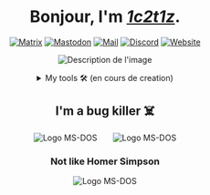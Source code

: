 <div align="center">
  
# Bonjour, I'm <ins>*1c2t1z*</ins>.

</div>

<div align="center">

[![Matrix](https://img.shields.io/badge/-Matrix-111111?style=flat-round&logo=matrix&logoColor=white)](https://app.element.io/#/user/@1c2t1z:matrix.org)
[![Mastodon](https://img.shields.io/badge/-Mastodon-3088D4?style=flat-round&logo=mastodon&logoColor=white)](https://mamot.fr/@1C2T1Z)
[![Mail](https://img.shields.io/badge/-Email-8B89CC?style=flat-round&logo=protonmail&logoColor=white)](mailto:1c2t1z@crb.re)
[![Discord](https://img.shields.io/badge/-Discord-7289DA?style=flat-round&logo=discord&logoColor=white)](https://discord.gg/N8B8Y6HFqW)
[![Website](https://img.shields.io/badge/-Website-111111?style=flat-round&logo=internet-explorer&logoColor=cyan)](https://www.cerber.re)
</div>

<p align="center">
  <img src="https://github.com/1c2t1z/1c2t1z/assets/95414249/e386fa27-4f58-4d2b-8f61-d02c09685d73" alt="Description de l'image">
</p>

<div align="center">
  
<details>
<summary markdown="span">My tools 🛠️ (en cours de creation)</summary>

### Outils

<div align="justify">

- Langages de programmation préféré (par ordre décroissant 😅) :
  <p align="center">
    <img src="https://raw.githubusercontent.com/devicons/devicon/master/icons/msdos/msdos-original.svg" alt="Logo MS-DOS" width="30" height="30">
    <img src="https://learn.microsoft.com/en-us/powershell/media/index/powershell_128.svg" alt="Logo Batch" width="50" height="50">
    <img src="https://raw.githubusercontent.com/devicons/devicon/master/icons/bash/bash-original.svg" alt="Logo Bash" width="50" height="50">
    <img src="https://raw.githubusercontent.com/devicons/devicon/master/icons/html5/html5-original.svg" alt="Logo HTML" width="50" height="50">
    <img src="https://raw.githubusercontent.com/devicons/devicon/master/icons/css3/css3-original.svg" alt="Logo CSS" width="50" height="50">
  </p>
- Frameworks et bibliothèques (toujours par ordre décroissant 😸 ) :
  <p align="center">
    <img src="https://raw.githubusercontent.com/devicons/devicon/master/icons/hugo/hugo-original-wordmark.svg" alt="Logo MS-DOS" width="50" height="50">
    <img src="https://raw.githubusercontent.com/devicons/devicon/master/icons/bootstrap/bootstrap-original-wordmark.svg" alt="Logo Bash" width="50" height="50">
    <img src="https://learn.microsoft.com/en-us/powershell/media/index/powershell_128.svg" alt="Logo Batch" width="50" height="50">
  </p>
- Technologies / Logiciels :
</div></details></div>

<div align="center">
  
## I'm a bug killer ☠️
  <p align="center">
    <img src="https://github.com/1c2t1z/1c2t1z/assets/95414249/069633a7-a014-4b21-a723-d09cb8ef171f" alt="Logo MS-DOS" width="140" height="100">
    &nbsp;&nbsp;&nbsp;&nbsp;&nbsp;
    <img src="https://github.com/1c2t1z/1c2t1z/assets/95414249/350da253-fd9c-47b3-bf8c-e31973a94223" alt="Logo MS-DOS" width="35" height="25">
  </p>
</div>

<div align="center">
  
### Not like Homer Simpson

  <p align="center">
        <img src="https://github.com/1c2t1z/1c2t1z/assets/95414249/ee9bfb55-559f-45ca-8236-81689040f3f2" alt="Logo MS-DOS" width="250" height="200">
  </p>
</div>
